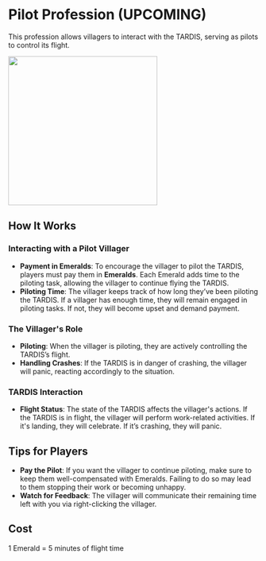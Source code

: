 # Pilot Profession (UPCOMING)

 This profession allows villagers to interact with the TARDIS, serving as pilots to control its flight.

<img src="pilot_profession.png" height="300"/>


## How It Works

### Interacting with a Pilot Villager

- **Payment in Emeralds**: To encourage the villager to pilot the TARDIS, players must pay them in **Emeralds**. Each Emerald adds time to the piloting task, allowing the villager to continue flying the TARDIS.
- **Piloting Time**: The villager keeps track of how long they’ve been piloting the TARDIS. If a villager has enough time, they will remain engaged in piloting tasks. If not, they will become upset and demand payment.

### The Villager's Role

- **Piloting**: When the villager is piloting, they are actively controlling the TARDIS’s flight. 
- **Handling Crashes**: If the TARDIS is in danger of crashing, the villager will panic, reacting accordingly to the situation.

### TARDIS Interaction

- **Flight Status**: The state of the TARDIS affects the villager's actions. If the TARDIS is in flight, the villager will perform work-related activities. If it's landing, they will celebrate. If it’s crashing, they will panic.

## Tips for Players

- **Pay the Pilot**: If you want the villager to continue piloting, make sure to keep them well-compensated with Emeralds. Failing to do so may lead to them stopping their work or becoming unhappy.
- **Watch for Feedback**: The villager will communicate their remaining time left with you via right-clicking the villager.

## Cost
1 Emerald = 5 minutes of flight time